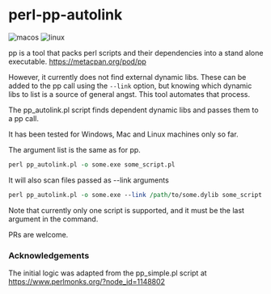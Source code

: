 # perl-pp-autolink

![macos](https://github.com/shawnlaffan/perl-pp-autolink/workflows/macos/badge.svg)
![linux](https://github.com/shawnlaffan/perl-pp-autolink/workflows/linux/badge.svg)

pp is a tool that packs perl scripts and their dependencies into a stand alone executable.  https://metacpan.org/pod/pp

However, it currently does not find external dynamic libs. These can be added to the pp call using the ```--link``` option,
but knowing which dynamic libs to list is a source of general angst.  This tool automates that process.

The pp_autolink.pl script finds dependent dynamic libs and passes them to a pp call.

It has been tested for Windows, Mac and Linux machines only so far.

The argument list is the same as for pp.  

```perl
perl pp_autolink.pl -o some.exe some_script.pl
```

It will also scan files passed as --link arguments

```perl
perl pp_autolink.pl -o some.exe --link /path/to/some.dylib some_script.pl
```


Note that currently only one script is supported, and it must be the last argument in the command.  

PRs are welcome.


### Acknowledgements ###

The initial logic was adapted from the pp_simple.pl script at https://www.perlmonks.org/?node_id=1148802
